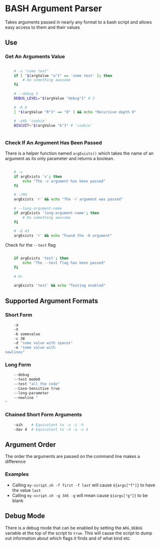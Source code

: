 # BASH Argument Parser

Takes arguments passed in nearly any format to a bash script and allows easy access to them and their values

## Use

### Get An Arguments Value

```bash

	# -a "some text"
	if [ "$(argValue "a")" == 'some text' ]; then
		# Do something awesome
	fi
	
	# --debug 3
	DEBUG_LEVEL="$(argValue "debug")" # 3
	
	# -R 0
	[ "$(argValue "R")" == "0" ] && echo "Recursive depth 0"
	
	# -aXb 'cookie'
	BISCUIT="$(argValue "b")" # 'cookie'
	
```

### Check If An Argument Has Been Passed

There is a helper function named `argExists()` which takes the name of 
an argument as its only parameter and returns a boolean.

```bash
	
	# -v
	if argExists 'v'; then
    	echo "The -v argument has been passed"
    fi
    
    # -rMd
	argExists 'r' && echo "The -r argument was passed"
    
    # --long-argument-name
	if argExists 'long-argument-name'; then
    	# Do something awesome
    fi
    
    # -O 43
    argExists 'r' && echo "Found the -O argument"

```

Check for the `--test` flag

```bash

	if argExists 'test'; then
    	echo "The --test flag has been passed"
    fi
    
    # Or
    
    argExists 'test' && echo "Testing enabled"

```

## Supported Argument Formats

### Short Form

```bash
	-a
	-X
	-b somevalue
	-c 38
	-d "some value with spaces"
	-e "some value with
newlines"
```

### Long Form

```bash
	--debug
	--test mode0
	--test "all the code"
	--Case-Sensitive true
	--long-parameter
	--newline "
"
```

### Chained Short Form Arguments

```bash
	-aih	# Equivalent to -a -i -h
	-dav 4	# Equivalent to -d -a -v 4
```

## Argument Order

The order the arguments are passed on the command line makes a difference

### Examples

* Calling `my-script.sh -f first -f last` will cause `${args["f"]}` to have the value `last`
* Calling `my-script.sh -g 345 -g` will mean cause `${args["g"]}` to be blank

## Debug Mode

There is a debug mode that can be enabled by setting the `ARG_DEBUG` variable at the top of the script to `true`.
This will cause the script to dump out information about which flags it finds and of what kind etc